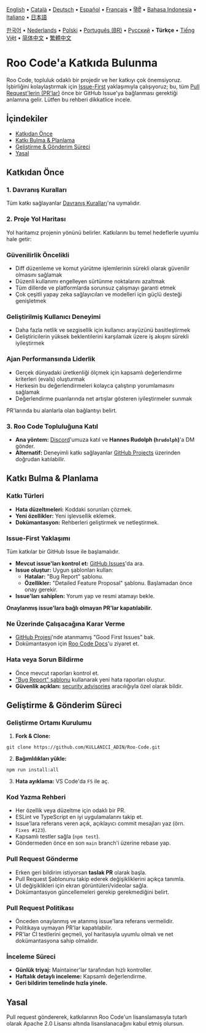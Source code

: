 [English](../../CONTRIBUTING.md) • [Català](../ca/CONTRIBUTING.md) • [Deutsch](../de/CONTRIBUTING.md) • [Español](../es/CONTRIBUTING.md) • [Français](../fr/CONTRIBUTING.md) • [हिंदी](../hi/CONTRIBUTING.md) • [Bahasa Indonesia](../id/CONTRIBUTING.md) • [Italiano](../it/CONTRIBUTING.md) • [日本語](../ja/CONTRIBUTING.md)

[한국어](../ko/CONTRIBUTING.md) • [Nederlands](../nl/CONTRIBUTING.md) • [Polski](../pl/CONTRIBUTING.md) • [Português (BR)](../pt-BR/CONTRIBUTING.md) • [Русский](../ru/CONTRIBUTING.md) • <b>Türkçe</b> • [Tiếng Việt](../vi/CONTRIBUTING.md) • [简体中文](../zh-CN/CONTRIBUTING.md) • [繁體中文](../zh-TW/CONTRIBUTING.md)

# Roo Code'a Katkıda Bulunma

Roo Code, topluluk odaklı bir projedir ve her katkıyı çok önemsiyoruz. İşbirliğini kolaylaştırmak için [Issue-First](#issue-first-yaklaşımı) yaklaşımıyla çalışıyoruz; bu, tüm [Pull Request'lerin (PR'lar)](#pull-request-gönderme) önce bir GitHub Issue'ya bağlanması gerektiği anlamına gelir. Lütfen bu rehberi dikkatlice incele.

## İçindekiler

- [Katkıdan Önce](#katkıdan-önce)
- [Katkı Bulma & Planlama](#katkı-bulma--planlama)
- [Geliştirme & Gönderim Süreci](#geliştirme--gönderim-süreci)
- [Yasal](#yasal)

## Katkıdan Önce

### 1. Davranış Kuralları

Tüm katkı sağlayanlar [Davranış Kuralları](./CODE_OF_CONDUCT.md)'na uymalıdır.

### 2. Proje Yol Haritası

Yol haritamız projenin yönünü belirler. Katkılarını bu temel hedeflerle uyumlu hale getir:

### Güvenilirlik Öncelikli

- Diff düzenleme ve komut yürütme işlemlerinin sürekli olarak güvenilir olmasını sağlamak
- Düzenli kullanımı engelleyen sürtünme noktalarını azaltmak
- Tüm dillerde ve platformlarda sorunsuz çalışmayı garanti etmek
- Çok çeşitli yapay zeka sağlayıcıları ve modelleri için güçlü desteği genişletmek

### Geliştirilmiş Kullanıcı Deneyimi

- Daha fazla netlik ve sezgisellik için kullanıcı arayüzünü basitleştirmek
- Geliştiricilerin yüksek beklentilerini karşılamak üzere iş akışını sürekli iyileştirmek

### Ajan Performansında Liderlik

- Gerçek dünyadaki üretkenliği ölçmek için kapsamlı değerlendirme kriterleri (evals) oluşturmak
- Herkesin bu değerlendirmeleri kolayca çalıştırıp yorumlamasını sağlamak
- Değerlendirme puanlarında net artışlar gösteren iyileştirmeler sunmak

PR'larında bu alanlarla olan bağlantıyı belirt.

### 3. Roo Code Topluluğuna Katıl

- **Ana yöntem:** [Discord](https://discord.gg/roocode)'umuza katıl ve **Hannes Rudolph (`hrudolph`)**'a DM gönder.
- **Alternatif:** Deneyimli katkı sağlayanlar [GitHub Projects](https://github.com/orgs/RooCodeInc/projects/1) üzerinden doğrudan katılabilir.

## Katkı Bulma & Planlama

### Katkı Türleri

- **Hata düzeltmeleri:** Koddaki sorunları çözmek.
- **Yeni özellikler:** Yeni işlevsellik eklemek.
- **Dokümantasyon:** Rehberleri geliştirmek ve netleştirmek.

### Issue-First Yaklaşımı

Tüm katkılar bir GitHub Issue ile başlamalıdır.

- **Mevcut issue'ları kontrol et:** [GitHub Issues](https://github.com/RooCodeInc/Roo-Code/issues)'da ara.
- **Issue oluştur:** Uygun şablonları kullan:
    - **Hatalar:** "Bug Report" şablonu.
    - **Özellikler:** "Detailed Feature Proposal" şablonu. Başlamadan önce onay gerekir.
- **Issue'ları sahiplen:** Yorum yap ve resmi atamayı bekle.

**Onaylanmış issue'lara bağlı olmayan PR'lar kapatılabilir.**

### Ne Üzerinde Çalışacağına Karar Verme

- [GitHub Projesi](https://github.com/orgs/RooCodeInc/projects/1)'nde atanmamış "Good First Issues" bak.
- Dokümantasyon için [Roo Code Docs](https://github.com/RooCodeInc/Roo-Code-Docs)'u ziyaret et.

### Hata veya Sorun Bildirme

- Önce mevcut raporları kontrol et.
- ["Bug Report" şablonu](https://github.com/RooCodeInc/Roo-Code/issues/new/choose) kullanarak yeni hata raporları oluştur.
- **Güvenlik açıkları:** [security advisories](https://github.com/RooCodeInc/Roo-Code/security/advisories/new) aracılığıyla özel olarak bildir.

## Geliştirme & Gönderim Süreci

### Geliştirme Ortamı Kurulumu

1. **Fork & Clone:**

```
git clone https://github.com/KULLANICI_ADIN/Roo-Code.git
```

2. **Bağımlılıkları yükle:**

```
npm run install:all
```

3. **Hata ayıklama:** VS Code'da `F5` ile aç.

### Kod Yazma Rehberi

- Her özellik veya düzeltme için odaklı bir PR.
- ESLint ve TypeScript en iyi uygulamalarını takip et.
- Issue'lara referans veren açık, açıklayıcı commit mesajları yaz (örn. `Fixes #123`).
- Kapsamlı testler sağla (`npm test`).
- Göndermeden önce en son `main` branch'i üzerine rebase yap.

### Pull Request Gönderme

- Erken geri bildirim istiyorsan **taslak PR** olarak başla.
- Pull Request Şablonunu takip ederek değişikliklerini açıkça tanımla.
- UI değişiklikleri için ekran görüntüleri/videolar sağla.
- Dokümantasyon güncellemeleri gerekip gerekmediğini belirt.

### Pull Request Politikası

- Önceden onaylanmış ve atanmış issue'lara referans vermelidir.
- Politikaya uymayan PR'lar kapatılabilir.
- PR'lar CI testlerini geçmeli, yol haritasıyla uyumlu olmalı ve net dokümantasyona sahip olmalıdır.

### İnceleme Süreci

- **Günlük triyaj:** Maintainer'lar tarafından hızlı kontroller.
- **Haftalık detaylı inceleme:** Kapsamlı değerlendirme.
- **Geri bildirim temelinde hızla yinele.**

## Yasal

Pull request göndererek, katkılarının Roo Code'un lisanslamasıyla tutarlı olarak Apache 2.0 Lisansı altında lisanslanacağını kabul etmiş olursun.

